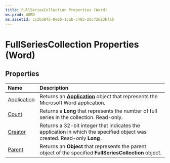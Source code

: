 ```yaml
---
title: FullSeriesCollection Properties (Word)
ms.prod: WORD
ms.assetid: cc2ba845-0e8b-1cab-c483-2dc72623bfab
---
```



# FullSeriesCollection Properties (Word)

## Properties



|**Name**|**Description**|
|:-----|:-----|
|[Application](fullseriescollection-application-property-word.md)|Returns an  **[Application](application-object-word.md)** object that represents the Microsoft Word application.|
|[Count](fullseriescollection-count-property-word.md)|Returns a  **Long** that represents the number of full series in the collection. Read-only.|
|[Creator](fullseriescollection-creator-property-word.md)|Returns a 32-bit integer that indicates the application in which the specified object was created. Read-only  **Long** .|
|[Parent](fullseriescollection-parent-property-word.md)|Returns an  **Object** that represents the parent object of the specified **FullSeriesCollection** object.|

